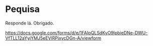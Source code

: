# Pequisa
Responde lá. Obrigado.

https://docs.google.com/forms/d/e/1FAIpQLSdKyO9lpbieDNe-DWU-VfTLL12aYyjYMJ5eEVlRPixycDGn-A/viewform
